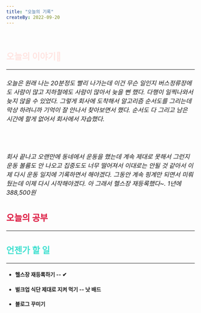 ```yaml
---
title: "오늘의 기록"
createBy: 2022-09-20
---
```



<br>

<h2 style="font-size:23px; color:#ffe4e1 ">오늘의 이야기🧧</h2>

--- 

<h6  style="font-size:16.3px;  ">
오늘은 원래 나는 20분정도 빨리 나가는데 이건 무슨 일인지 버스정류장에도 사람이 많고 지하철에도 사람이 많아서 늦을 뻔 했다. 다행이 일찍나와서 늦지 않을 수 있었다. 그렇게 회사에 도착해서 알고리즘 순서도를 그리는데 막상 하려니까 기억이 잘 안나서 찾아보면서 했다. 순서도 다 그리고 남은 시간에 할게 없어서 회사에서 자습했다.
</h6>
<br>
<h6  style="font-size:16.3px;  ">
회사 끝나고 오랜만에 동네에서 운동을 했는데 계속 제대로 못해서 그런지 운동 볼륨도 안 나오고 집중도도 너무 떨어져서 이대로는 안될 것 같아서 이제 다시 운동 일지에 기록하면서 해야겠다. 그동안 계속 핑계만 되면서 미뤄뒀는데 이제 다시 시작해야겠다. 아 그래서 헬스장 재등록했다~. 1년에 388,500원
</h6>
<h2 style="font-size:23px; color:#dc143c ">오늘의 공부</h2>

---

#### 
#### 
#### 



<h2 style="font-size:23px; color:#40e0d0">언젠가 할 일</h2>

---
- #### 헬스장 재등록하기 -- ✔
- #### 벌크업 식단 제대로 지켜 먹기 -- 낫 배드
- #### 블로그 꾸미기

